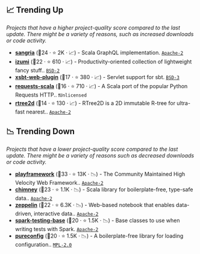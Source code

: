 ## 📈 Trending Up

_Projects that have a higher project-quality score compared to the last update. There might be a variety of reasons, such as increased downloads or code activity._

- <b><a href="https://github.com/sangria-graphql/sangria">sangria</a></b> (🥇24 ·  ⭐ 2K · 📈) - Scala GraphQL implementation. <code><a href="http://bit.ly/3nYMfla">Apache-2</a></code> <code><img src="https://scalac.io/wp-content/uploads/2021/02/image-125-1.svg" style="display:inline;" width="13" height="13"></code>
- <b><a href="https://github.com/7mind/izumi">izumi</a></b> (🥇22 ·  ⭐ 610 · 📈) - Productivity-oriented collection of lightweight fancy stuff.. <code><a href="http://bit.ly/3rqEWVr">BSD-2</a></code> <code><img src="https://scalac.io/wp-content/uploads/2021/02/image-125-1.svg" style="display:inline;" width="13" height="13"></code> <code><img src="https://www.scala-js.org/assets/img/scala-js-logo.svg" style="display:inline;" width="13" height="13"></code>
- <b><a href="https://github.com/earldouglas/xsbt-web-plugin">xsbt-web-plugin</a></b> (🥈17 ·  ⭐ 380 · 📈) - Servlet support for sbt. <code><a href="http://bit.ly/3aKzpTv">BSD-3</a></code>
- <b><a href="https://github.com/com-lihaoyi/requests-scala">requests-scala</a></b> (🥉16 ·  ⭐ 710 · 📈) - A Scala port of the popular Python Requests HTTP.. <code>❗Unlicensed</code> <code><img src="https://scalac.io/wp-content/uploads/2021/02/image-125-1.svg" style="display:inline;" width="13" height="13"></code>
- <b><a href="https://github.com/plokhotnyuk/rtree2d">rtree2d</a></b> (🥈14 ·  ⭐ 130 · 📈) - RTree2D is a 2D immutable R-tree for ultra-fast nearest.. <code><a href="http://bit.ly/3nYMfla">Apache-2</a></code> <code><img src="https://scalac.io/wp-content/uploads/2021/02/image-125-1.svg" style="display:inline;" width="13" height="13"></code> <code><img src="https://www.scala-js.org/assets/img/scala-js-logo.svg" style="display:inline;" width="13" height="13"></code>

## 📉 Trending Down

_Projects that have a lower project-quality score compared to the last update. There might be a variety of reasons such as decreased downloads or code activity._

- <b><a href="https://github.com/playframework/playframework">playframework</a></b> (🥇33 ·  ⭐ 13K · 📉) - The Community Maintained High Velocity Web Framework.. <code><a href="http://bit.ly/3nYMfla">Apache-2</a></code> <code><img src="https://scalac.io/wp-content/uploads/2021/02/image-125-1.svg" style="display:inline;" width="13" height="13"></code> <code><img src="https://www.scala-js.org/assets/img/scala-js-logo.svg" style="display:inline;" width="13" height="13"></code>
- <b><a href="https://github.com/scalalandio/chimney">chimney</a></b> (🥈23 ·  ⭐ 1.1K · 📉) - Scala library for boilerplate-free, type-safe data.. <code><a href="http://bit.ly/3nYMfla">Apache-2</a></code> <code><img src="https://scalac.io/wp-content/uploads/2021/02/image-125-1.svg" style="display:inline;" width="13" height="13"></code> <code><img src="https://www.scala-js.org/assets/img/scala-js-logo.svg" style="display:inline;" width="13" height="13"></code>
- <b><a href="https://github.com/apache/zeppelin">zeppelin</a></b> (🥈22 ·  ⭐ 6.3K · 📉) - Web-based notebook that enables data-driven, interactive data.. <code><a href="http://bit.ly/3nYMfla">Apache-2</a></code>
- <b><a href="https://github.com/holdenk/spark-testing-base">spark-testing-base</a></b> (🥈20 ·  ⭐ 1.5K · 📉) - Base classes to use when writing tests with Spark. <code><a href="http://bit.ly/3nYMfla">Apache-2</a></code>
- <b><a href="https://github.com/pureconfig/pureconfig">pureconfig</a></b> (🥇20 ·  ⭐ 1.5K · 📉) - A boilerplate-free library for loading configuration.. <code><a href="http://bit.ly/3postzC">MPL-2.0</a></code> <code><img src="https://scalac.io/wp-content/uploads/2021/02/image-125-1.svg" style="display:inline;" width="13" height="13"></code>

